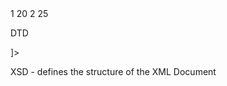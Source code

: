 <?xml version="1.0" encoding="UTF-8" ?>
<School>

<class>
<grade> 1 </grade>
<students> 20 </students>
</class>

<class>
<grade> 2</grade>
<students> 25 </students>
</class>

</School>

DTD
<!DOCTYPE School [
<!ELEMENT School(class+)>
<!ELEMENT class(grade, students)>
<!ELEMENT grade (#PCDATA)>
<!ELEMENT students(#PCDATA)>
]>

XSD - defines the structure of the XML Document
<? xml version="1.0" ?>




